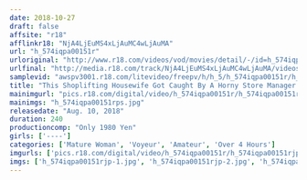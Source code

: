 ```yaml
---
date: 2018-10-27
draft: false
affsite: "r18"
afflinkr18: "NjA4LjEuMS4xLjAuMC4wLjAuMA"
url: "h_574iqpa00151r"
urloriginal: "http://www.r18.com/videos/vod/movies/detail/-/id=h_574iqpa00151r"
urlfinal: "http://media.r18.com/track/NjA4LjEuMS4xLjAuMC4wLjAuMA/videos/vod/movies/detail/-/id=h_574iqpa00151r"
samplevid: "awspv3001.r18.com/litevideo/freepv/h/h_5/h_574iqpa00151r/h_574iqpa00151r_dmb_w.mp4"
title: "This Shoplifting Housewife Got Caught By A Horny Store Manager Now That He Had Her Where He Wanted Her, He Did Whatever He Wanted With This Married Woman, And We Have The Video Record To Prove It"
mainimgurl: "pics.r18.com/digital/video/h_574iqpa00151r/h_574iqpa00151rps.jpg"
mainimgs: "h_574iqpa00151rps.jpg"
releasedate: "Aug. 10, 2018"
duration: 240
productioncomp: "Only 1980 Yen"
girls: ['----']
categories: ['Mature Woman', 'Voyeur', 'Amateur', 'Over 4 Hours']
imgurls: ['pics.r18.com/digital/video/h_574iqpa00151r/h_574iqpa00151rjp-1.jpg', 'pics.r18.com/digital/video/h_574iqpa00151r/h_574iqpa00151rjp-2.jpg', 'pics.r18.com/digital/video/h_574iqpa00151r/h_574iqpa00151rjp-3.jpg', 'pics.r18.com/digital/video/h_574iqpa00151r/h_574iqpa00151rjp-4.jpg', 'pics.r18.com/digital/video/h_574iqpa00151r/h_574iqpa00151rjp-5.jpg', 'pics.r18.com/digital/video/h_574iqpa00151r/h_574iqpa00151rjp-6.jpg', 'pics.r18.com/digital/video/h_574iqpa00151r/h_574iqpa00151rjp-7.jpg', 'pics.r18.com/digital/video/h_574iqpa00151r/h_574iqpa00151rjp-8.jpg', 'pics.r18.com/digital/video/h_574iqpa00151r/h_574iqpa00151rjp-9.jpg', 'pics.r18.com/digital/video/h_574iqpa00151r/h_574iqpa00151rjp-10.jpg', 'pics.r18.com/digital/video/h_574iqpa00151r/h_574iqpa00151rjp-11.jpg', 'pics.r18.com/digital/video/h_574iqpa00151r/h_574iqpa00151rjp-12.jpg', 'pics.r18.com/digital/video/h_574iqpa00151r/h_574iqpa00151rjp-13.jpg', 'pics.r18.com/digital/video/h_574iqpa00151r/h_574iqpa00151rjp-14.jpg', 'pics.r18.com/digital/video/h_574iqpa00151r/h_574iqpa00151rjp-15.jpg', 'pics.r18.com/digital/video/h_574iqpa00151r/h_574iqpa00151rjp-16.jpg', 'pics.r18.com/digital/video/h_574iqpa00151r/h_574iqpa00151rjp-17.jpg', 'pics.r18.com/digital/video/h_574iqpa00151r/h_574iqpa00151rjp-18.jpg', 'pics.r18.com/digital/video/h_574iqpa00151r/h_574iqpa00151rjp-19.jpg', 'pics.r18.com/digital/video/h_574iqpa00151r/h_574iqpa00151rjp-20.jpg']
imgs: ['h_574iqpa00151rjp-1.jpg', 'h_574iqpa00151rjp-2.jpg', 'h_574iqpa00151rjp-3.jpg', 'h_574iqpa00151rjp-4.jpg', 'h_574iqpa00151rjp-5.jpg', 'h_574iqpa00151rjp-6.jpg', 'h_574iqpa00151rjp-7.jpg', 'h_574iqpa00151rjp-8.jpg', 'h_574iqpa00151rjp-9.jpg', 'h_574iqpa00151rjp-10.jpg', 'h_574iqpa00151rjp-11.jpg', 'h_574iqpa00151rjp-12.jpg', 'h_574iqpa00151rjp-13.jpg', 'h_574iqpa00151rjp-14.jpg', 'h_574iqpa00151rjp-15.jpg', 'h_574iqpa00151rjp-16.jpg', 'h_574iqpa00151rjp-17.jpg', 'h_574iqpa00151rjp-18.jpg', 'h_574iqpa00151rjp-19.jpg', 'h_574iqpa00151rjp-20.jpg']
---
```

